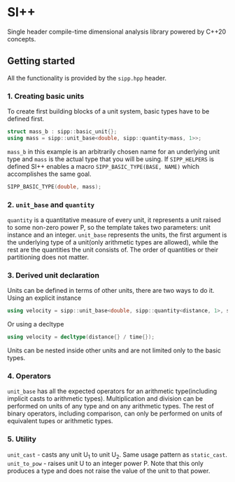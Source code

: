 # SI++
Single header compile-time dimensional analysis library powered by C++20 concepts.
## Getting started
All the functionality is provided by the `sipp.hpp` header.
### 1. Creating basic units
To create first building blocks of a unit system, basic types have to be defined first.
```cpp
struct mass_b : sipp::basic_unit{};
using mass = sipp::unit_base<double, sipp::quantity<mass, 1>>;
```
`mass_b` in this example is an arbitrarily chosen name for an underlying unit type and `mass` is the actual type that you will be using.
If `SIPP_HELPERS` is defined SI++ enables a macro `SIPP_BASIC_TYPE(BASE, NAME)` which accomplishes the same goal.
```cpp
SIPP_BASIC_TYPE(double, mass);
```
### 2. `unit_base` and `quantity`
`quantity` is a quantitative measure of every unit, it represents a unit raised to some non-zero power P, so the template takes two parameters: unit instance and an integer.
`unit_base` represents the units, the first argument is the underlying type of a unit(only arithmetic types are allowed), while the rest are the quantities the unit consists of. The order of quantities or their partitioning does not matter.
### 3. Derived unit declaration
Units can be defined in terms of other units, there are two ways to do it.
Using an explicit instance
```cpp
using velocity = sipp::unit_base<double, sipp::quantity<distance, 1>, sipp::quantity<time, -1>>; // velocity = distance^1 * time^-1
```
Or using a decltype
```cpp
using velocity = decltype(distance{} / time{});
```
Units can be nested inside other units and are not limited only to the basic types.
### 4. Operators
`unit_base` has all the expected operators for an arithmetic type(including implicit casts to arithmetic types). Multiplication and division can be performed on units of any type and on any arithmetic types. The rest of binary operators, including comparison, can only be performed on units of equivalent tupes or arithmetic types.
### 5. Utility
`unit_cast`   - casts any unit U<sub>1</sub> to unit U<sub>2</sub>. Same usage pattern as `static_cast`.
`unit_to_pow` - raises unit U to an integer power P. Note that this only produces a type and does not raise the value of the unit to that power.